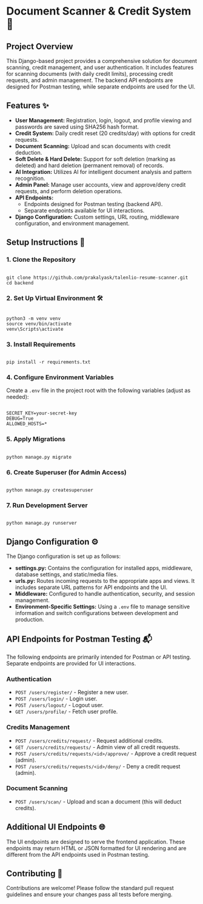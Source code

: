 <h1>Document Scanner & Credit System 🚀</h1>
<h2>Project Overview</h2>
<p>
    This Django-based project provides a comprehensive solution for document scanning, credit management, and user
    authentication.
    It includes features for scanning documents (with daily credit limits), processing credit requests, and admin
    management.
    The backend API endpoints are designed for Postman testing, while separate endpoints are used for the UI.
</p>
<h2>Features ✨</h2>
<ul>
        <li><strong>User Management:</strong> Registration, login, logout, and profile viewing and passwords are saved using SHA256 hash format.</li>
        <li><strong>Credit System:</strong> Daily credit reset (20 credits/day) with options for credit requests.</li>
        <li><strong>Document Scanning:</strong> Upload and scan documents with credit deduction.</li>
        <li><strong>Soft Delete & Hard Delete:</strong> Support for soft deletion (marking as deleted) and hard deletion (permanent removal) of records.</li>
        <li><strong>AI Integration:</strong> Utilizes AI for intelligent document analysis and pattern recognition.</li>
        <li><strong>Admin Panel:</strong> Manage user accounts, view and approve/deny credit requests, and perform deletion operations.</li>
        <li><strong>API Endpoints:</strong> 
            <ul>
                <li>Endpoints designed for Postman testing (backend API).</li>
                <li>Separate endpoints available for UI interactions.</li>
            </ul>
        </li>
        <li><strong>Django Configuration:</strong> Custom settings, URL routing, middleware configuration, and environment management.</li>
    </ul>
<h2>Setup Instructions 🔧</h2>
<h3>1. Clone the Repository</h3>
<pre><code>
git clone https://github.com/prakalyask/talenlio-resume-scanner.git
cd backend
</code></pre>
<h3>2. Set Up Virtual Environment 🛠️</h3>
<pre><code>
python3 -m venv venv
source venv/bin/activate   <!-- For Linux/Mac -->
venv\Scripts\activate      <!-- For Windows -->
</code></pre>
<h3>3. Install Requirements</h3>
<pre><code>
pip install -r requirements.txt
</code></pre>
<h3>4. Configure Environment Variables</h3>
<p>Create a <code>.env</code> file in the project root with the following variables (adjust as needed):</p>
<pre><code>
SECRET_KEY=your-secret-key
DEBUG=True
ALLOWED_HOSTS=*
</code></pre>
<h3>5. Apply Migrations</h3>
<pre><code>
python manage.py migrate
</code></pre>
<h3>6. Create Superuser (for Admin Access)</h3>
<pre><code>
python manage.py createsuperuser
</code></pre>
<h3>7. Run Development Server</h3>
<pre><code>
python manage.py runserver
</code></pre>
<h2>Django Configuration ⚙️</h2>
<p>
    The Django configuration is set up as follows:
</p>
<ul>
    <li><strong>settings.py:</strong> Contains the configuration for installed apps, middleware, database settings,
        and static/media files.</li>
    <li><strong>urls.py:</strong> Routes incoming requests to the appropriate apps and views. It includes separate
        URL patterns for API endpoints and the UI.</li>
    <li><strong>Middleware:</strong> Configured to handle authentication, security, and session management.</li>
    <li><strong>Environment-Specific Settings:</strong> Using a <code>.env</code> file to manage sensitive
        information and switch configurations between development and production.</li>
</ul>
<h2>API Endpoints for Postman Testing 📬</h2>
<p>The following endpoints are primarily intended for Postman or API testing. Separate endpoints are provided for UI
    interactions.</p>
<h3>Authentication</h3>
<ul>
    <li><code>POST /users/register/</code> - Register a new user.</li>
    <li><code>POST /users/login/</code> - Login user.</li>
    <li><code>POST /users/logout/</code> - Logout user.</li>
    <li><code>GET /users/profile/</code> - Fetch user profile.</li>
</ul>
<h3>Credits Management</h3>
<ul>
    <li><code>POST /users/credits/request/</code> - Request additional credits.</li>
    <li><code>GET /users/credits/requests/</code> - Admin view of all credit requests.</li>
    <li><code>POST /users/credits/requests/&lt;id&gt;/approve/</code> - Approve a credit request (admin).</li>
    <li><code>POST /users/credits/requests/&lt;id&gt;/deny/</code> - Deny a credit request (admin).</li>
</ul>
<h3>Document Scanning</h3>
<ul>
    <li><code>POST /users/scan/</code> - Upload and scan a document (this will deduct credits).</li>
</ul>
<h2>Additional UI Endpoints 🌐</h2>
<p>
    The UI endpoints are designed to serve the frontend application. These endpoints may return HTML or JSON
    formatted for UI rendering and are different from the API endpoints used in Postman testing.
</p>
<h2>Contributing 🤝</h2>
<p>
    Contributions are welcome! Please follow the standard pull request guidelines and ensure your changes pass all
    tests before merging.
</p>
